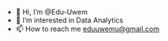 - 👋 Hi, I’m @Edu-Uwem
- 👀 I’m interested in Data Analytics
- 📫 How to reach me eduuwemu@gmail.com

<!---
Edu-Uwem/Edu-Uwem is a ✨ special ✨ repository because its `README.md` (this file) appears on your GitHub profile.
You can click the Preview link to take a look at your changes.
--->
